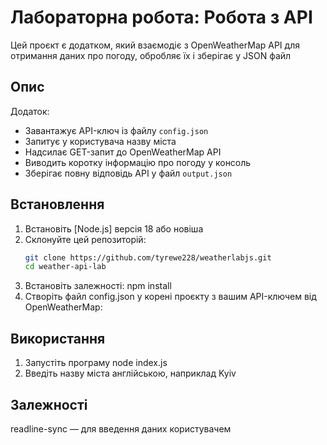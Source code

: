 # Лабораторна робота: Робота з API

Цей проєкт є додатком, який взаємодіє з OpenWeatherMap API для отримання даних про погоду, обробляє їх і зберігає у JSON файл

## Опис
Додаток:
- Завантажує API-ключ із файлу `config.json`
- Запитує у користувача назву міста
- Надсилає GET-запит до OpenWeatherMap API
- Виводить коротку інформацію про погоду у консоль
- Зберігає повну відповідь API у файл `output.json`

## Встановлення
1. Встановіть [Node.js] версія 18 або новіша
2. Склонуйте цей репозиторій:
   ```bash
   git clone https://github.com/tyrewe228/weatherlabjs.git
   cd weather-api-lab
3. Встановіть залежності:
   npm install
4. Створіть файл config.json у корені проєкту з вашим API-ключем від OpenWeatherMap:
## Використання
1. Запустіть програму
   node index.js
2. Введіть назву міста англійською, наприклад Kyiv
## Залежності
readline-sync — для введення даних користувачем